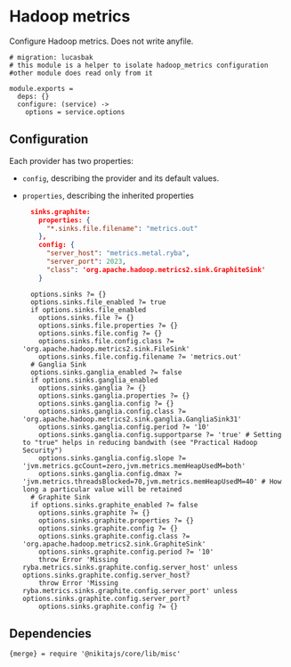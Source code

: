 
# Hadoop metrics

Configure Hadoop metrics. Does not write anyfile.
    
    # migration: lucasbak
    # this module is a helper to isolate hadoop_metrics configuration
    #other module does read only from it
    
    module.exports =
      deps: {}
      configure: (service) ->
        options = service.options

## Configuration
Each provider has two properties:
- `config`, describing the provider and its default values. 
- `properties`, describing the inherited properties
  ```json
    sinks.graphite: 
      properties: {
        "*.sinks.file.filename": "metrics.out"
      },
      config: {
        "server_host": "metrics.metal.ryba",
        "server_port": 2023,
        "class": 'org.apache.hadoop.metrics2.sink.GraphiteSink'
      }
  ```

        options.sinks ?= {}
        options.sinks.file_enabled ?= true
        if options.sinks.file_enabled
          options.sinks.file ?= {}
          options.sinks.file.properties ?= {}
          options.sinks.file.config ?= {}
          options.sinks.file.config.class ?= 'org.apache.hadoop.metrics2.sink.FileSink'
          options.sinks.file.config.filename ?= 'metrics.out'
        # Ganglia Sink
        options.sinks.ganglia_enabled ?= false
        if options.sinks.ganglia_enabled
          options.sinks.ganglia ?= {}
          options.sinks.ganglia.properties ?= {}
          options.sinks.ganglia.config ?= {}
          options.sinks.ganglia.config.class ?= 'org.apache.hadoop.metrics2.sink.ganglia.GangliaSink31'
          options.sinks.ganglia.config.period ?= '10'
          options.sinks.ganglia.config.supportparse ?= 'true' # Setting to "true" helps in reducing bandwith (see "Practical Hadoop Security")
          options.sinks.ganglia.config.slope ?= 'jvm.metrics.gcCount=zero,jvm.metrics.memHeapUsedM=both'
          options.sinks.ganglia.config.dmax ?= 'jvm.metrics.threadsBlocked=70,jvm.metrics.memHeapUsedM=40' # How long a particular value will be retained
        # Graphite Sink
        if options.sinks.graphite_enabled ?= false
          options.sinks.graphite ?= {}
          options.sinks.graphite.properties ?= {}
          options.sinks.graphite.config ?= {}
          options.sinks.graphite.config.class ?= 'org.apache.hadoop.metrics2.sink.GraphiteSink'
          options.sinks.graphite.config.period ?= '10'
          throw Error 'Missing ryba.metrics.sinks.graphite.config.server_host' unless options.sinks.graphite.config.server_host?
          throw Error 'Missing ryba.metrics.sinks.graphite.config.server_port' unless options.sinks.graphite.config.server_port?
          options.sinks.graphite.config ?= {}


## Dependencies

    {merge} = require '@nikitajs/core/lib/misc'

